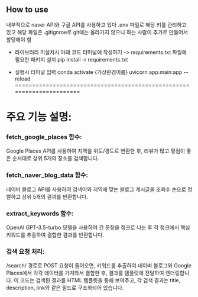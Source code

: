 ## How to use 
내부적으로 naver API와 구글 API를 사용하고 있다
.env 파일로 해당 키를 관리하고 있고 해당 파일은 .gitignroe로 git에는 올라가지 않으니
하는 사람이 추가로 만들어서 할당해야 함

- 라이브러리 미설치시 아래 코드 터미널에 작성하기
-> requirements.txt 파일에 필요한 패키지 설치
pip install -r requirements.txt

- 실행시 터미널 입력
conda activate {가상환경이름}
uvicorn app.main:app --reload
======================================================================
# 주요 기능 설명: 
### fetch_google_places 함수:
Google Places API를 사용하여 지역을 위도/경도로 변환한 후, 리뷰가 많고 평점이 좋은 순서대로 상위 5개의 장소를 검색합니다.

### fetch_naver_blog_data 함수:
네이버 블로그 API를 사용하여 검색어와 지역에 맞는 블로그 게시글을 조회수 순으로 정렬하고 상위 5개의 결과를 반환합니다.

### extract_keywords 함수:
OpenAI GPT-3.5-turbo 모델을 사용하여 긴 문장을 청크로 나눈 후 각 청크에서 핵심 키워드를 추출하여 결합한 결과를 반환합니다.

### 검색 요청 처리:
/search/ 경로로 POST 요청이 들어오면, 키워드를 추출하여 네이버 블로그와 Google Places에서 각각 데이터를 가져와서 결합한 후, 결과를 템플릿에 전달하여 렌더링합니다.
이 코드는 검색된 결과를 HTML 템플릿을 통해 보여주고, 각 검색 결과는 title, description, link와 같은 필드로 구조화되어 있습니다.